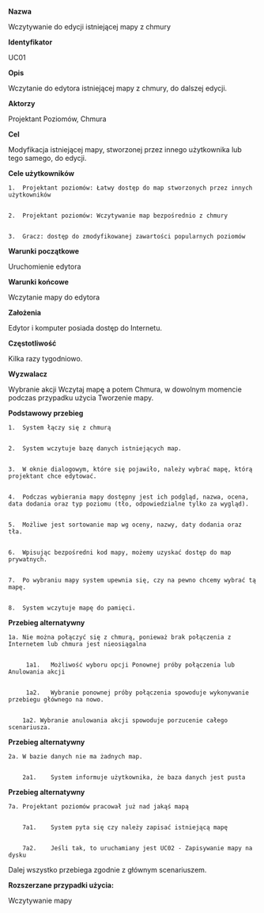 <b>Nazwa</b>

Wczytywanie do edycji istniejącej mapy z chmury

<b>Identyfikator</b>

UC01

<b>Opis</b>

Wczytanie do edytora istniejącej mapy z chmury, do dalszej edycji.

<b>Aktorzy</b>

Projektant Poziomów, Chmura

<b>Cel</b>


Modyfikacja istniejącej mapy, stworzonej przez innego użytkownika lub tego samego, do edycji.


<b>Cele użytkowników</b>


    1.	Projektant poziomów: Łatwy dostęp do map stworzonych przez innych użytkowników


    2.	Projektant poziomów: Wczytywanie map bezpośrednio z chmury 


    3.	Gracz: dostęp do zmodyfikowanej zawartości popularnych poziomów


<b>Warunki początkowe</b>


Uruchomienie edytora


<b>Warunki końcowe</b>


Wczytanie mapy do edytora


<b>Założenia</b>


Edytor i komputer posiada dostęp do Internetu.


<b>Częstotliwość</b>


Kilka razy tygodniowo.


<b>Wyzwalacz</b>


Wybranie akcji Wczytaj mapę a potem Chmura, w dowolnym momencie podczas przypadku użycia Tworzenie mapy.


<b>Podstawowy przebieg</b>


    1.	System łączy się z chmurą


    2.	System wczytuje bazę danych istniejących map.


    3.	W oknie dialogowym, które się pojawiło, należy wybrać mapę, którą projektant chce edytować.


    4.	Podczas wybierania mapy dostępny jest ich podgląd, nazwa, ocena, data dodania oraz typ poziomu (tło, odpowiedzialne tylko za wygląd).


    5.	Możliwe jest sortowanie map wg oceny, nazwy, daty dodania oraz tła.


    6.	Wpisując bezpośredni kod mapy, możemy uzyskać dostęp do map prywatnych.


    7.	Po wybraniu mapy system upewnia się, czy na pewno chcemy wybrać tą mapę.


    8.	System wczytuje mapę do pamięci.


<b>Przebieg alternatywny</b>


    1a.	Nie można połączyć się z chmurą, ponieważ brak połączenia z Internetem lub chmura jest nieosiągalna


         1a1.	Możliwość wyboru opcji Ponownej próby połączenia lub Anulowania akcji


         1a2.	Wybranie ponownej próby połączenia spowoduje wykonywanie przebiegu głównego na nowo.


        1a2. Wybranie anulowania akcji spowoduje porzucenie całego scenariusza.


<b>Przebieg alternatywny</b>


    2a.	W bazie danych nie ma żadnych map.


        2a1.	System informuje użytkownika, że baza danych jest pusta


<b>Przebieg alternatywny</b>


    7a.	Projektant poziomów pracował już nad jakąś mapą


        7a1.	System pyta się czy należy zapisać istniejącą mapę


        7a2.	Jeśli tak, to uruchamiany jest UC02 - Zapisywanie mapy na dysku


Dalej wszystko przebiega zgodnie z głównym scenariuszem.


<b>Rozszerzane przypadki użycia:</b>


Wczytywanie mapy
